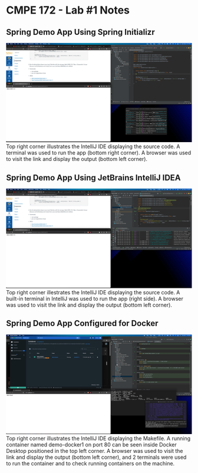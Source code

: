 # CMPE 172 - Lab #1 Notes

## Spring Demo App Using Spring Initializr

![spring-demo-initializr](images/demo-initializr.png)
Top right corner illustrates the IntelliJ IDE displaying the source code. A terminal was used to run the app (bottom right corner). A browser was used to visit the link and display the output (bottom left corner).


## Spring Demo App Using JetBrains IntelliJ IDEA

![spring-demo-intellij](images/demo-intellij.png)
Top right corner illestrates the IntelliJ IDE displaying the source code. A built-in terminal in IntelliJ was used to run the app (right side). A browser was used to visit the link and display the output (bottom left corner).


## Spring Demo App Configured for Docker

![spring-demo-docker](images/demo-docker.png)
Top right corner illustrates the IntelliJ IDE displaying the Makefile. A running container named demo-docker1 on port 80 can be seen inside Docker Desktop positioned in the top left corner. A browser was used to visit the link and display the output (bottom left corner), and 2 terminals were used to run the container and to check running containers on the machine.
